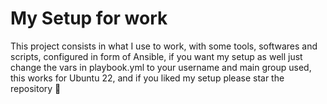 # My Setup for work

This project consists in what I use to work, with some tools, softwares and scripts, configured in form of Ansible, if you want my setup as well just change the vars in playbook.yml to your username and main group used, this works for Ubuntu 22, and if you liked my setup please star the repository 💜
